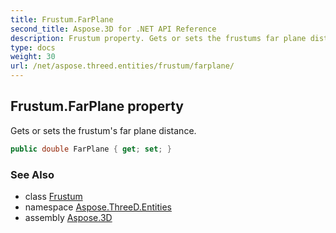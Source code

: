 ```yaml
---
title: Frustum.FarPlane
second_title: Aspose.3D for .NET API Reference
description: Frustum property. Gets or sets the frustums far plane distance
type: docs
weight: 30
url: /net/aspose.threed.entities/frustum/farplane/
---
```

## Frustum.FarPlane property

Gets or sets the frustum's far plane distance.

```csharp
public double FarPlane { get; set; }
```

### See Also

* class [Frustum](../)
* namespace [Aspose.ThreeD.Entities](../../frustum/)
* assembly [Aspose.3D](../../../)


